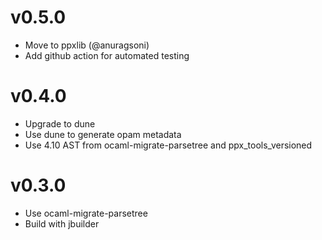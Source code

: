 # v0.5.0

* Move to ppxlib (@anuragsoni)
* Add github action for automated testing

# v0.4.0

* Upgrade to dune
* Use dune to generate opam metadata
* Use 4.10 AST from ocaml-migrate-parsetree and ppx\_tools\_versioned

# v0.3.0

* Use ocaml-migrate-parsetree
* Build with jbuilder
